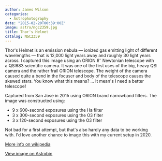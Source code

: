 ```yaml
---
author: James Wilson
categories:
  - Astrophotography
date: "2015-02-20T00:39:00Z"
image: astro/ngc2359.jpg
title: Thor's Helmet
catalog: NGC2359
---
```


Thor's Helmet is an emission nebula — ionized gas emitting light of different wavelengths — that is 12,000 light years away and roughly 30 light years across. I captured this image using an ORION 8″ Newtonian telescope with a QSI683 scientific camera. It was one of the first uses of the big, heavy QSI camera and the rather frail ORION telescope. The weight of the camera caused quite a bend in the focuser and body of the telescope causes the skewed stars. You know what this means? … It mean's I need a better telescope!

Captured from San Jose in 2015 using ORION brand narrowband filters. The image was constructed using:

- 9 x 600-second exposures using the Ha filter
- 3 x 300-second exposures using the O3 filter
- 3 x 120-second exposures using the O3 filter

Not bad for a first attempt, but that's also hardly any data to be working with. I'd love another chance to image this with my current setup in 2020.

[More info on wikipedia](https://en.wikipedia.org/wiki/NGC_2359)

[View image on Astrobin](https://astrob.in/158946/0/)
